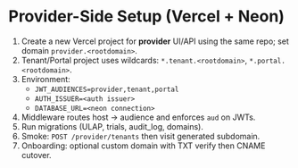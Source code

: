 # Provider-Side Setup (Vercel + Neon)

1) Create a new Vercel project for **provider** UI/API using the same repo; set domain `provider.<rootdomain>`.
2) Tenant/Portal project uses wildcards: `*.tenant.<rootdomain>`, `*.portal.<rootdomain>`.
3) Environment:
   - `JWT_AUDIENCES=provider,tenant,portal`
   - `AUTH_ISSUER=<auth issuer>`
   - `DATABASE_URL=<neon connection>`
4) Middleware routes host → audience and enforces `aud` on JWTs.
5) Run migrations (ULAP, trials, audit_log, domains).
6) Smoke: `POST /provider/tenants` then visit generated subdomain.
7) Onboarding: optional custom domain with TXT verify then CNAME cutover.
